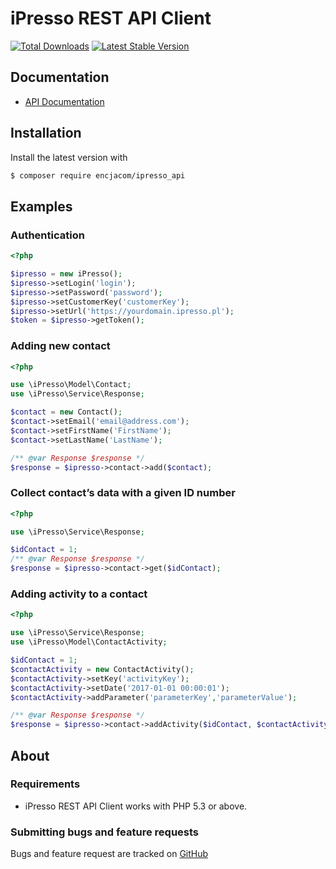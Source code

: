 # iPresso REST API Client
[![Total Downloads](https://img.shields.io/packagist/dt/encjacom/ipresso_api.svg)](https://packagist.org/packages/encjacom/ipresso_api/)
[![Latest Stable Version](https://img.shields.io/packagist/v/encjacom/ipresso_api.svg)](https://packagist.org/packages/encjacom/ipresso_api/)

## Documentation

- [API Documentation](http://apidoc.ipresso.pl/v2/en/)

## Installation

Install the latest version with

```bash
$ composer require encjacom/ipresso_api
```
## Examples

### Authentication

```php
<?php

$ipresso = new iPresso();
$ipresso->setLogin('login');
$ipresso->setPassword('password');
$ipresso->setCustomerKey('customerKey');
$ipresso->setUrl('https://yourdomain.ipresso.pl');
$token = $ipresso->getToken();
```

### Adding new contact

```php
<?php

use \iPresso\Model\Contact;
use \iPresso\Service\Response;

$contact = new Contact();
$contact->setEmail('email@address.com');
$contact->setFirstName('FirstName');
$contact->setLastName('LastName');

/** @var Response $response */
$response = $ipresso->contact->add($contact);
```

### Collect contact’s data with a given ID number

```php
<?php

use \iPresso\Service\Response;

$idContact = 1;
/** @var Response $response */
$response = $ipresso->contact->get($idContact);
```

### Adding activity to a contact


```php
<?php

use \iPresso\Service\Response;
use \iPresso\Model\ContactActivity;

$idContact = 1;
$contactActivity = new ContactActivity();
$contactActivity->setKey('activityKey');
$contactActivity->setDate('2017-01-01 00:00:01');
$contactActivity->addParameter('parameterKey','parameterValue');

/** @var Response $response */
$response = $ipresso->contact->addActivity($idContact, $contactActivity);
```

## About

### Requirements

- iPresso REST API Client works with PHP 5.3 or above.

### Submitting bugs and feature requests

Bugs and feature request are tracked on [GitHub](https://github.com/encjacom/ipresso_api/issues)